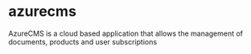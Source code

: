 # azurecms
AzureCMS is a cloud based application that allows the management of documents, products and user subscriptions
